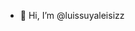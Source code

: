 - 👋 Hi, I’m @luissuyaleisizz

<!---
luissuyaleisizz/luissuyaleisizz is a ✨ special ✨ repository because its `README.md` (this file) appears on your GitHub profile.
You can click the Preview link to take a look at your changes.
--->
